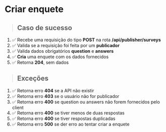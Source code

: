 # Criar enquete

> ## Caso de sucesso

1. ✅ Recebe uma requisição do tipo **POST** na rota **/api/publisher/surveys**
2. ✅ Valida se a requisição foi feita por um **publicador**
3. ✅ Valida dados obrigatórios **question** e **answers**
4. ✅ **Cria** uma enquete com os dados fornecidos
5. ✅ Retorna **204**, sem dados

> ## Exceções

1. ✅ Retorna erro **404** se a API não existir
2. ✅ Retorna erro **403** se o usuário não for publicador
3. ✅ Retorna erro **400** se question ou answers não forem fornecidos pelo client
4. ✅ Retorna erro **400** se tiver menos de duas respostas
5. ✅ Retorna erro **400** se tiver respostas duplicadas
6. ✅ Retorna erro **500** se der erro ao tentar criar a enquete
